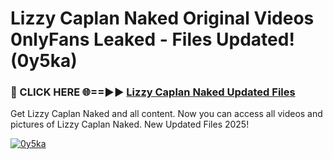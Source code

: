 # Lizzy Caplan Naked Original Videos 0nlyFans Leaked - Files Updated! (0y5ka)

<h3>🔴 CLICK HERE 🌐==►► <a href="https://tinyurl.com/up5wt9bj" rel="nofollow">Lizzy Caplan Naked Updated Files</a></h3>

Get Lizzy Caplan Naked and all content. Now you can access all videos and pictures of Lizzy Caplan Naked. New Updated Files 2025!

[![0y5ka](https://i.imgur.com/ABiUzMV.gif)](https://tinyurl.com/up5wt9bj)

